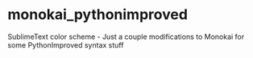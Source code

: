 # monokai_pythonimproved
SublimeText color scheme - Just a couple modifications to Monokai for some PythonImproved syntax stuff
